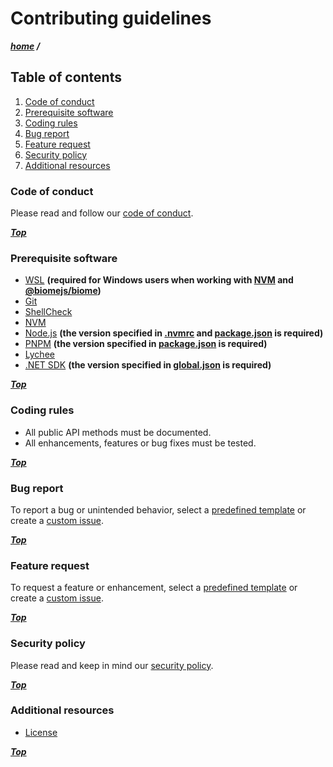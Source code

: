 # Contributing guidelines

***[home](./readme.md) /***

## Table of contents

1. [Code of conduct](#code-of-conduct)
2. [Prerequisite software](#prerequisite-software)
3. [Coding rules](#coding-rules)
4. [Bug report](#bug-report)
5. [Feature request](#feature-request)
6. [Security policy](#security-policy)
7. [Additional resources](#additional-resources)

### Code of conduct

Please read and follow our [code of conduct](./code-of-conduct.md).

***[Top](#contributing-guidelines)***

### Prerequisite software

[nvm]: https://github.com/nvm-sh/nvm

- [WSL](https://learn.microsoft.com/en-us/windows/wsl/install) **(required for Windows users when working with [NVM][nvm] and [@biomejs/biome](https://github.com/biomejs/biome))**
- [Git](https://git-scm.com)
- [ShellCheck](https://github.com/koalaman/shellcheck)
- [NVM][nvm]
- [Node.js](https://nodejs.org/en) **(the version specified in [.nvmrc](./.nvmrc) and [package.json](./package.json) is required)**
- [PNPM](https://pnpm.io) **(the version specified in [package.json](./package.json) is required)**
- [Lychee](https://github.com/lycheeverse/lychee)
- [.NET SDK](https://dotnet.microsoft.com/en-us/download) **(the version specified in [global.json](./global.json) is required)**

***[Top](#contributing-guidelines)***

### Coding rules

- All public API methods must be documented.
- All enhancements, features or bug fixes must be tested.

***[Top](#contributing-guidelines)***

[issue-templates]: https://github.com/daht-x/sagitta/issues/new/choose
[new-issue]: https://github.com/daht-x/sagitta/issues/new

### Bug report

To report a bug or unintended behavior, select a [predefined template][issue-templates] or create a [custom issue][new-issue].

***[Top](#contributing-guidelines)***

### Feature request

To request a feature or enhancement, select a [predefined template][issue-templates] or create a [custom issue][new-issue].

***[Top](#contributing-guidelines)***

### Security policy

Please read and keep in mind our [security policy](./security.md).

***[Top](#contributing-guidelines)***

### Additional resources

- [License](./license)

***[Top](#contributing-guidelines)***
